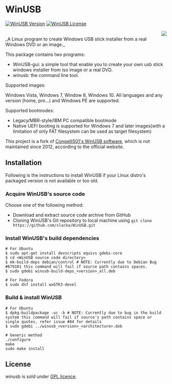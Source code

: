 # WinUSB
[![WinUSB Version](https://img.shields.io/badge/winusb-1.0.11-orange.svg)](https://github.com/slacka/WinUSB) 
[![WinUSB License](https://img.shields.io/badge/license-gpl-blue.svg)](https://github.com/slacka/WinUSB/blob/master/COPYING) 

<img src="winusb.jpg" align="right" />
<br>
_A Linux program to create Windows USB stick installer from a real Windows DVD or an image._

This package contains two programs:

* WinUSB-gui: a simple tool that enable you to create
	 your own usb stick windows installer from iso image
	 or a real DVD.
* winusb: the command line tool.

Supported images:

Windows Vista, Windows 7, Window 8, Windows 10. All languages and any version (home, pro...) and Windows PE are supported.

Supported bootmodes:

* Legacy/MBR-style/IBM PC compatible bootmode
* Native UEFI booting is supported for Windows 7 and later images(with a limitation of only FAT filesystem can be used as target filesystem)

This project is a fork of [Congelli501's WinUSB software](http://en.congelli.eu/prog_info_winusb.html), which is not maintained since 2012, according to the official website.

## Installation
Following is the instructions to install WinUSB if your Linux distro's packaged version is not available or too old.

### Acquire WinUSB's source code
Choose one of the following method:

* Download and extract source code archive from GitHub
* Cloning WinUSB's Git repository to local machine using `git clone https://github.com/slacka/WinUSB.git`

### Install WinUSB's build dependencies
```shell
# For Ubuntu
$ sudo apt-get install devscripts equivs gdebi-core
$ cd <WinUSB source code directory>
$ mk-build-deps debian/control # NOTE: Currently due to Debian Bug #679101 this command will fail if source path contains spaces.
$ sudo gdebi winusb-build-deps_<version>_all.deb

# For Fedora
$ sudo dnf install wxGTK3-devel
```
### Build & install WinUSB
```
# For Ubuntu
$ dpkg-buildpackage -uc -b # NOTE: Currently due to bug in the build system this command will fail if source's path contains space or single quotes, refer issue #84 for details
$ sudo gdebi ../winusb_<version>_<architecture>.deb

# Generic method
./configure
make
sudo make install
```

## License
winusb is sold under [GPL licence](https://github.com/slacka/WinUSB/blob/master/COPYING).

